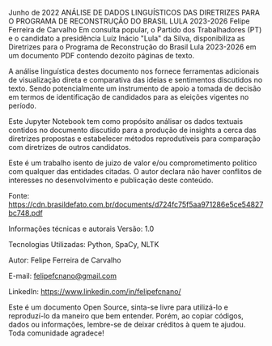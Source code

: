 Junho de 2022
ANÁLISE DE DADOS LINGUÍSTICOS DAS DIRETRIZES PARA O PROGRAMA DE RECONSTRUÇÃO DO BRASIL LULA 2023-2026
Felipe Ferreira de Carvalho
Em consulta popular, o Partido dos Trabalhadores (PT) e o candidato a presidência Luíz Inácio "Lula" da Silva, disponibiliza as Diretrizes para o Programa de Reconstrução do Brasil Lula 2023-2026 em um documento PDF contendo dezoito páginas de texto.

A análise linguística destes documento nos fornece ferramentas adicionais de visualização direta e comparativa das ideias e sentimentos discutidos no texto. Sendo potencialmente um instrumento de apoio a tomada de decisão em termos de identificação de candidados para as eleições vigentes no período.

Este Jupyter Notebook tem como propósito análisar os dados textuais contidos no documento discutido para a produção de insights a cerca das diretrizes propostas e estabelecer métodos reprodutíveis para comparação com diretrizes de outros candidatos.

Este é um trabalho isento de juizo de valor e/ou comprometimento político com qualquer das entidades citadas. O autor declara não haver conflitos de interesses no desenvolvimento e publicação deste conteúdo.

Fonte: https://cdn.brasildefato.com.br/documents/d724fc75f5aa971286e5ce54827bc748.pdf

Informações técnicas e autorais
Versão: 1.0

Tecnologias Utilizadas: Python, SpaCy, NLTK

Autor: Felipe Ferreira de Carvalho

E-mail: felipefcnano@gmail.com

LinkedIn: https://www.linkedin.com/in/felipefcnano/

Este é um documento Open Source, sinta-se livre para utilizá-lo e reproduzí-lo da maneiro que bem entender. Porém, ao copiar códigos, dados ou informações, lembre-se de deixar créditos à quem te ajudou. Toda comunidade agradece!
